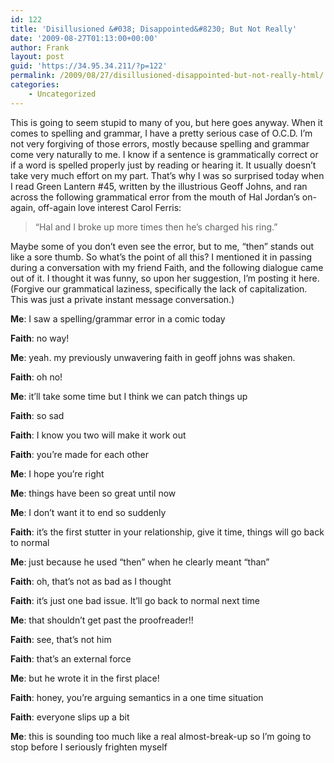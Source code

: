```yaml
---
id: 122
title: 'Disillusioned &#038; Disappointed&#8230; But Not Really'
date: '2009-08-27T01:13:00+00:00'
author: Frank
layout: post
guid: 'https://34.95.34.211/?p=122'
permalink: /2009/08/27/disillusioned-disappointed-but-not-really-html/
categories:
    - Uncategorized
---
```


This is going to seem stupid to many of you, but here goes anyway. When it comes to spelling and grammar, I have a pretty serious case of O.C.D. I’m not very forgiving of those errors, mostly because spelling and grammar come very naturally to me. I know if a sentence is grammatically correct or if a word is spelled properly just by reading or hearing it. It usually doesn’t take very much effort on my part. That’s why I was so surprised today when I read Green Lantern #45, written by the illustrious Geoff Johns, and ran across the following grammatical error from the mouth of Hal Jordan’s on-again, off-again love interest Carol Ferris:  

>	“Hal and I broke up more times then he’s charged his ring.”

Maybe some of you don’t even see the error, but to me, “then” stands out like a sore thumb. So what’s the point of all this? I mentioned it in passing during a conversation with my friend Faith, and the following dialogue came out of it. I thought it was funny, so upon her suggestion, I’m posting it here. (Forgive our grammatical laziness, specifically the lack of capitalization. This was just a private instant message conversation.)

**Me**: I saw a spelling/grammar error in a comic today

**Faith**: no way!

**Me**: yeah. my previously unwavering faith in geoff johns was shaken.

**Faith**: oh no!

**Me**: it’ll take some time but I think we can patch things up

**Faith**: so sad

**Faith**: I know you two will make it work out

**Faith**: you’re made for each other

**Me**: I hope you’re right

**Me**: things have been so great until now

**Me**: I don’t want it to end so suddenly

**Faith**: it’s the first stutter in your relationship, give it time, things will go back to normal

**Me**: just because he used “then” when he clearly meant “than”

**Faith**: oh, that’s not as bad as I thought

**Faith**: it’s just one bad issue. It’ll go back to normal next time

**Me**: that shouldn’t get past the proofreader!!

**Faith**: see, that’s not him

**Faith**: that’s an external force

**Me**: but he wrote it in the first place!

**Faith**: honey, you’re arguing semantics in a one time situation

**Faith**: everyone slips up a bit

**Me**: this is sounding too much like a real almost-break-up so I’m going to stop before I seriously frighten myself